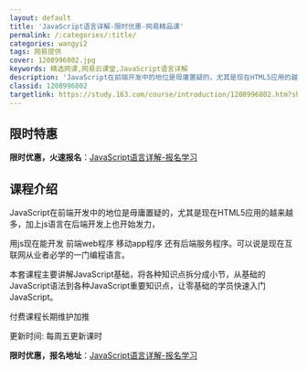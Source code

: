 ```yaml
---
layout: default
title: 'JavaScript语言详解-限时优惠-网易精品课'
permalink: /:categories/:title/
categories: wangyi2
tags: 网易提供
cover: 1208996802.jpg
keywords: 精选网课,网易云课堂,JavaScript语言详解
description: 'JavaScript在前端开发中的地位是毋庸置疑的，尤其是现在HTML5应用的越来越多，加上js语言在后端开发上也开始发'
classid: 1208996802
targetlink: https://study.163.com/course/introduction/1208996802.htm?share=1&shareId=1025206652&utm_campaign=share&utm_medium=iphoneShare&utm_source=&utm_u=1025206652
---
```


## 限时特惠

**限时优惠，火速报名**：[JavaScript语言详解-报名学习](https://study.163.com/course/introduction/1208996802.htm?share=1&shareId=1025206652&utm_campaign=share&utm_medium=iphoneShare&utm_source=&utm_u=1025206652)

## 课程介绍

JavaScript在前端开发中的地位是毋庸置疑的，尤其是现在HTML5应用的越来越多，加上js语言在后端开发上也开始发力，

用js现在能开发 前端web程序 移动app程序 还有后端服务程序。可以说是现在互联网从业者必学的一门编程语言。

本套课程主要讲解JavaScript基础，将各种知识点拆分成小节，从基础的JavaScript语法到各种JavaScript重要知识点，让零基础的学员快速入门JavaScript。



付费课程长期维护加推

更新时间: 每周五更新课时

**限时优惠，报名地址**：[JavaScript语言详解-报名学习](https://study.163.com/course/introduction/1208996802.htm?share=1&shareId=1025206652&utm_campaign=share&utm_medium=iphoneShare&utm_source=&utm_u=1025206652)


